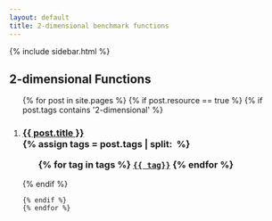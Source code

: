 ```yaml
---
layout: default
title: 2-dimensional benchmark functions
---
```

{% include sidebar.html %}
<div class="home">

  <h2>2-dimensional Functions</h2>

  <ol >
    {% for post in site.pages %}
	{% if post.resource == true %}
	{% if post.tags contains '2-dimensional' %}
		 <li>
        <h3>
          <a href="{{ post.url | prepend: site.baseurl }}">{{ post.title }}</a>
		  <br />
		{% assign tags = post.tags | split:&nbsp; %}
		<ul>
			{% for tag in tags %}
			<code><a class="fcntag" href="{{ tag | prepend:'/' | prepend: site.baseurl }}">{{ tag}}</a></code>
			{% endfor %}
		</ul>
        </h3>
      </li>
	{% endif %}
     
    {% endif %}
	{% endfor %}
  </ol>

</div>
